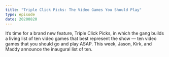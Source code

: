```yaml
---
title: "Triple Click Picks: The Video Games You Should Play"
type: episode
date: 20200820
---
```

It’s time for a brand new feature, Triple Click Picks, in which the gang builds a living list of ten video games that best represent the show — ten video games that you should go and play ASAP. This week, Jason, Kirk, and Maddy announce the inaugural list of ten.